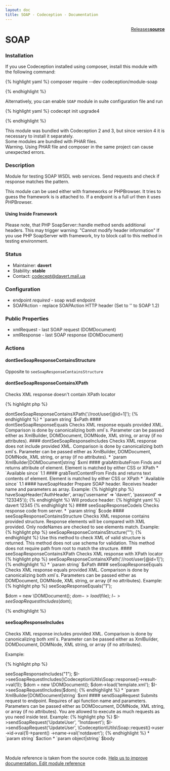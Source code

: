 ```yaml
---
layout: doc
title: SOAP - Codeception - Documentation
---
```




<div class="btn-group" role="group" style="float: right" aria-label="..."><a class="btn btn-default" href="https://github.com/Codeception/module-SOAP/releases">Releases</a><a class="btn btn-default" href="https://github.com/Codeception/module-soap/tree/master/src/Codeception/Module/SOAP.php"><strong>source</strong></a></div>

# SOAP
### Installation

If you use Codeception installed using composer, install this module with the following command:

{% highlight yaml %}
composer require --dev codeception/module-soap

{% endhighlight %}

Alternatively, you can enable `SOAP` module in suite configuration file and run
 
{% highlight yaml %}
codecept init upgrade4

{% endhighlight %}

This module was bundled with Codeception 2 and 3, but since version 4 it is necessary to install it separately.   
Some modules are bundled with PHAR files.  
Warning. Using PHAR file and composer in the same project can cause unexpected errors.  

### Description



Module for testing SOAP WSDL web services.
Send requests and check if response matches the pattern.

This module can be used either with frameworks or PHPBrowser.
It tries to guess the framework is is attached to.
If a endpoint is a full url then it uses PHPBrowser.

#### Using Inside Framework

Please note, that PHP SoapServer::handle method sends additional headers.
This may trigger warning: "Cannot modify header information"
If you use PHP SoapServer with framework, try to block call to this method in testing environment.

### Status

* Maintainer: **davert**
* Stability: **stable**
* Contact: codecept@davert.mail.ua

### Configuration

* endpoint *required* - soap wsdl endpoint
* SOAPAction - replace SOAPAction HTTP header (Set to '' to SOAP 1.2)

### Public Properties

* xmlRequest - last SOAP request (DOMDocument)
* xmlResponse - last SOAP response (DOMDocument)


### Actions

#### dontSeeSoapResponseContainsStructure
 
Opposite to `seeSoapResponseContainsStructure`


#### dontSeeSoapResponseContainsXPath
 
Checks XML response doesn't contain XPath locator

{% highlight php %}

<?php
$I->dontSeeSoapResponseContainsXPath('//root/user[@id=1]');

{% endhighlight %}

 * `param string` $xPath


#### dontSeeSoapResponseEquals
 
Checks XML response equals provided XML.
Comparison is done by canonicalizing both xml`s.

Parameter can be passed either as XmlBuilder, DOMDocument, DOMNode, XML string, or array (if no attributes).



#### dontSeeSoapResponseIncludes
 
Checks XML response does not include provided XML.
Comparison is done by canonicalizing both xml`s.
Parameter can be passed either as XmlBuilder, DOMDocument, DOMNode, XML string, or array (if no attributes).

 * `param XmlBuilder|DOMDocument|string` $xml


#### grabAttributeFrom
 
Finds and returns attribute of element.
Element is matched by either CSS or XPath

 * `Available since` 1.1


#### grabTextContentFrom
 
Finds and returns text contents of element.
Element is matched by either CSS or XPath

 * `Available since` 1.1


#### haveSoapHeader
 
Prepare SOAP header.
Receives header name and parameters as array.

Example:

{% highlight php %}

<?php
$I->haveSoapHeader('AuthHeader', array('username' => 'davert', 'password' => '123345'));

{% endhighlight %}

Will produce header:

{% highlight yaml %}
   <soapenv:Header>
     <SessionHeader>
     <AuthHeader>
         <username>davert</username>
         <password>12345</password>
     </AuthHeader>
  </soapenv:Header>

{% endhighlight %}


#### seeSoapResponseCodeIs
 
Checks response code from server.

 * `param string` $code


#### seeSoapResponseContainsStructure
 
Checks XML response contains provided structure.
Response elements will be compared with XML provided.
Only nodeNames are checked to see elements match.

Example:

{% highlight php %}

<?php

$I->seeSoapResponseContainsStructure("<query><name></name></query>");

{% endhighlight %}

Use this method to check XML of valid structure is returned.
This method does not use schema for validation.
This method does not require path from root to match the structure.



#### seeSoapResponseContainsXPath
 
Checks XML response with XPath locator

{% highlight php %}

<?php
$I->seeSoapResponseContainsXPath('//root/user[@id=1]');

{% endhighlight %}

 * `param string` $xPath


#### seeSoapResponseEquals
 
Checks XML response equals provided XML.
Comparison is done by canonicalizing both xml`s.

Parameters can be passed either as DOMDocument, DOMNode, XML string, or array (if no attributes).

Example:

{% highlight php %}

<?php
$I->seeSoapResponseEquals("<?xml version="1.0" encoding="UTF-8"?><SOAP-ENV:Envelope><SOAP-ENV:Body><result>1</result></SOAP-ENV:Envelope>");

$dom = new \DOMDocument();
$dom->load($file);
$I->seeSoapRequestIncludes($dom);

{% endhighlight %}


#### seeSoapResponseIncludes
 
Checks XML response includes provided XML.
Comparison is done by canonicalizing both xml`s.
Parameter can be passed either as XmlBuilder, DOMDocument, DOMNode, XML string, or array (if no attributes).

Example:

{% highlight php %}

<?php
$I->seeSoapResponseIncludes("<result>1</result>");
$I->seeSoapRequestIncludes(\Codeception\Utils\Soap::response()->result->val(1));

$dom = new \DOMDocument();
$dom->load('template.xml');
$I->seeSoapRequestIncludes($dom);

{% endhighlight %}

 * `param XmlBuilder|DOMDocument|string` $xml


#### sendSoapRequest
 
Submits request to endpoint.

Requires of api function name and parameters.
Parameters can be passed either as DOMDocument, DOMNode, XML string, or array (if no attributes).

You are allowed to execute as much requests as you need inside test.

Example:

{% highlight php %}

$I->sendSoapRequest('UpdateUser', '<user><id>1</id><name>notdavert</name></user>');
$I->sendSoapRequest('UpdateUser', \Codeception\Utils\Soap::request()->user
  ->id->val(1)->parent()
  ->name->val('notdavert');

{% endhighlight %}

 * `param string` $action
 * `param object|string` $body

<p>&nbsp;</p><div class="alert alert-warning">Module reference is taken from the source code. <a href="https://github.com/Codeception/module-soap/tree/master/src/Codeception/Module/SOAP.php">Help us to improve documentation. Edit module reference</a></div>
